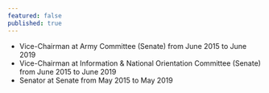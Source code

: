 ```yaml
---
featured: false
published: true
---
```

* Vice-Chairman at Army Committee (Senate) from June 2015 to June 2019
* Vice-Chairman at Information & National Orientation Committee (Senate) from June 2015 to June 2019
* Senator at Senate from May 2015 to May 2019


